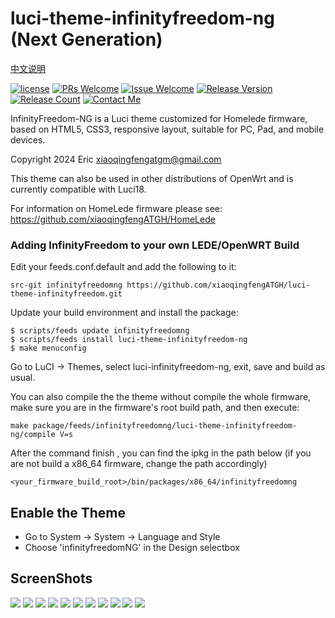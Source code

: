 # luci-theme-infinityfreedom-ng (Next Generation)

[ 中文说明 ](/README-zh_cn.md)

[![license][1]][2]
[![PRs Welcome][3]][4]
[![Issue Welcome][5]][6]
[![Release Version][7]][8]
[![Release Count][9]][8]
[![Contact Me][10]][11]

InfinityFreedom-NG is a Luci theme customized for Homelede firmware, based on HTML5, CSS3, responsive layout, suitable for PC, Pad, and mobile devices.

Copyright 2024 Eric <xiaoqingfengatgm@gmail.com>

This theme can also be used in other distributions of OpenWrt and is currently compatible with Luci18.

For information on HomeLede firmware please see:
https://github.com/xiaoqingfengATGH/HomeLede

### Adding InfinityFreedom to your own LEDE/OpenWRT Build

Edit your feeds.conf.default and add the following to it:

```
src-git infinityfreedomng https://github.com/xiaoqingfengATGH/luci-theme-infinityfreedom.git
```

Update your build environment and install the package:

```
$ scripts/feeds update infinityfreedomng
$ scripts/feeds install luci-theme-infinityfreedom-ng
$ make menuconfig
```

Go to LuCI -> Themes, select luci-infinityfreedom-ng, exit, save and build as usual.

You can also compile the the theme without compile the whole firmware, make sure you are in the firmware's root build path, and then execute:

```
make package/feeds/infinityfreedomng/luci-theme-infinityfreedom-ng/compile V=s
```

After the command finish , you can find the ipkg in the path below (if you are not build a x86_64 firmware, change the path accordingly)

```
<your_firmware_build_root>/bin/packages/x86_64/infinityfreedomng
```

Enable the Theme
----------------

* Go to System -> System -> Language and Style
* Choose 'infinityfreedomNG' in the Design selectbox

ScreenShots
-----------

![](/screenshots/000.Login.png)
![](/screenshots/001.Overview.png)
![](/screenshots/002.Firewall.png)
![](/screenshots/003.KernelLog.png)
![](/screenshots/004.Route.png)
![](/screenshots/005.SysLog.png)
![](/screenshots/006_RealTimeMontor.png)
![](/screenshots/100.System.png)
![](/screenshots/101.SoftwarePkgs.png)
![](/screenshots/207.upnp.png)
![](/screenshots/304.Samba.png)

[1]: https://img.shields.io/badge/license-Apache2-brightgreen.svg
[2]: /LICENSE
[3]: https://img.shields.io/badge/PRs-welcome-brightgreen.svg
[4]: https://github.com/xiaoqingfengATGH/luci-theme-infinityfreedom/pulls
[5]: https://img.shields.io/badge/Issues-welcome-brightgreen.svg
[6]: https://github.com/xiaoqingfengATGH/luci-theme-infinityfreedom/issues/new
[7]: https://img.shields.io/badge/release-NGv1.5-orange.svg?
[8]: https://github.com/xiaoqingfengATGH/luci-theme-infinityfreedom/releases
[9]: https://img.shields.io/github/downloads/xiaoqingfengATGH/luci-theme-infinityfreedom/total
[10]: https://img.shields.io/badge/Contact-telegram-blue
[11]: https://t.me/t_homelede
